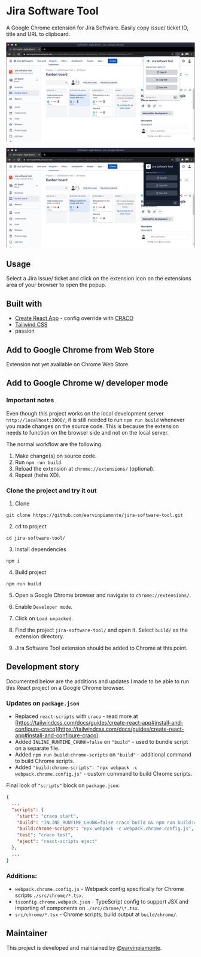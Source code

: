 # Jira Software Tool

A Google Chrome extension for Jira Software. Easily copy issue/ ticket ID, title and URL to clipboard.

![alt text](public/images/social-preview.png "Jira Software Tool screenshot")

![alt text](public/images/social-preview-2.png "Jira Software Tool dark screenshot")

## Usage

Select a Jira issue/ ticket and click on the extension icon on the extensions area of your browser to open the popup.

## Built with

- [Create React App](https://create-react-app.dev/) - config override with [CRACO](https://github.com/gsoft-inc/craco)
- [Tailwind CSS](https://tailwindcss.com/)
- passion

## Add to Google Chrome from Web Store

Extension not yet available on Chrome Web Store.

## Add to Google Chrome w/ developer mode

### Important notes

Even though this project works on the local development server `http://localhost:3000/`, it is still needed to run `npm run build` whenever you made changes on the source code. This is because the extension needs to function on the browser side and not on the local server.

The normal workflow are the following:

1. Make change(s) on source code.
2. Run `npm run build`.
3. Reload the extension at `chrome://extensions/` (optional).
4. Repeat (hehe XD).

### Clone the project and try it out

1. Clone

```
git clone https://github.com/earvinpiamonte/jira-software-tool.git
```

2. cd to project

```
cd jira-software-tool/
```

3. Install dependencies

```
npm i
```

4. Build project

```
npm run build
```

5. Open a Google Chrome browser and navigate to `chrome://extensions/`.

6. Enable `Developer mode`.

7. Click on `Load unpacked`.

8. Find the project `jira-software-tool/` and open it. Select `build/` as the extension directory.

9. Jira Software Tool extension should be added to Chrome at this point.

## Development story

Documented below are the additions and updates I made to be able to run this React project on a Google Chrome browser.

### Updates on `package.json`

- Replaced `react-scripts` with `craco` - read more at [https://tailwindcss.com/docs/guides/create-react-app#install-and-configure-craco](https://tailwindcss.com/docs/guides/create-react-app#install-and-configure-craco).
- Added `INLINE_RUNTIME_CHUNK=false` on `"build"` - used to bundle script on a separate file.
- Added `npm run build:chrome-scripts` on `"build"` - additional command to build Chrome scripts.
- Added `"build:chrome-scripts": "npx webpack -c webpack.chrome.config.js"` - custom command to build Chrome scripts.

Final look of `"scripts"` block on `package.json`:

```json
{
  ...
  "scripts": {
    "start": "craco start",
    "build": "INLINE_RUNTIME_CHUNK=false craco build && npm run build:chrome-scripts",
    "build:chrome-scripts": "npx webpack -c webpack.chrome.config.js",
    "test": "craco test",
    "eject": "react-scripts eject"
  },
  ...
}
```

### Additions:

- `webpack.chrome.config.js` - Webpack config specifically for Chrome scripts `./src/chrome/*.tsx`.
- `tsconfig.chrome.webpack.json` - TypeScript config to support JSX and importing of components on `./src/chrome/\*.tsx`.
- `src/chrome/*.tsx` - Chrome scripts; build output at `build/chrome/`.

## Maintainer

This project is developed and maintained by [@earvinpiamonte](https://twitter.com/earvinpiamonte).
